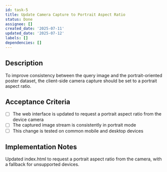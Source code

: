 ```yaml
---
id: task-5
title: Update Camera Capture to Portrait Aspect Ratio
status: Done
assignee: []
created_date: '2025-07-11'
updated_date: '2025-07-12'
labels: []
dependencies: []
---
```


## Description

To improve consistency between the query image and the portrait-oriented poster dataset, the client-side camera capture should be set to a portrait aspect ratio.

## Acceptance Criteria

- [ ] The web interface is updated to request a portrait aspect ratio from the device camera
- [ ] The captured image stream is consistently in portrait mode
- [ ] This change is tested on common mobile and desktop devices

## Implementation Notes

Updated index.html to request a portrait aspect ratio from the camera, with a fallback for unsupported devices.
